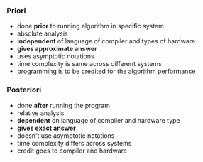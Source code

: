 ### Priori
- done **prior** to running algorithm in specific system
- absolute analysis
- **independent** of language of compiler and types of hardware
- **gives approximate answer**
- uses asymptotic notations
- time complexity is same across different systems
- programming is to be credited for the algorithm performance

### Posteriori
- done **after** running the program
- relative analysis
- **dependent** on language of compiler and hardware type
- **gives exact answer**
- doesn't use asymptotic notations
- time complexity differs across systems
- credit goes to compiler and hardware